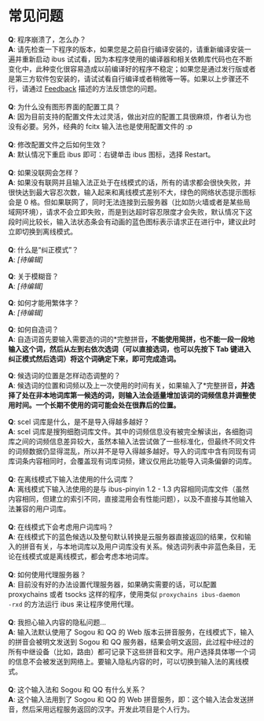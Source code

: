 # 常见问题 #

**Q**: 程序崩溃了，怎么办？<br>
<b>A</b>: 请先检查一下程序的版本，如果您是之前自行编译安装的，请重新编译安装一遍并重新启动 ibus 试试看，因为本程序使用的编译器和相关依赖库代码也在不断变化中，此种变化很容易造成以前编译好的程序不稳定；如果您是通过发行版或者是第三方软件包安装的，请试试看自行编译或者稍微等一等。如果以上步骤还不行，请通过 <a href='Feedback.md'>Feedback</a> 描述的方法反馈您的问题。<br>
<br>
<b>Q</b>: 为什么没有图形界面的配置工具？<br>
<b>A</b>: 因为目前支持的配置文件太过灵活，做出对应的配置工具很麻烦，作者认为也没有必要。另外，经典的 fcitx 输入法也是使用配置文件的 :p<br>
<br>
<b>Q</b>: 修改配置文件之后如何生效？<br>
<b>A</b>: 默认情况下重启 ibus 即可：右键单击 ibus 图标，选择 Restart。<br>
<br>
<b>Q</b>: 如果没联网会怎样？<br>
<b>A</b>: 如果没有联网并且输入法正处于在线模式的话，所有的请求都会很快失败，并很快达到最大容忍次数，输入起来和离线模式差别不大，绿色的网络状态提示图标会是 0 格。但如果联网了，同时无法连接到云服务器（比如防火墙或者是某些局域网环境），请求不会立即失败，而是到达超时容忍限度才会失败，默认情况下这段时间比较长，输入法状态条会有动画的蓝色图标表示请求正在进行中，建议此时立即切换到离线模式。<br>
<br>
<b>Q</b>: 什么是“纠正模式”？<br>
<b>A</b>: <i>[待编辑]</i>

<b>Q</b>: 关于模糊音？<br>
<b>A</b>: <i>[待编辑]</i>

<b>Q</b>: 如何才能用繁体字？<br>
<b>A</b>: <i>[待编辑]</i>

<b>Q</b>: 如何自造词？<br>
<b>A</b>: 自造词首先要输入需要造的词的*完整拼音<b>，不能使用简拼，也不能一段一段地输入这个词，然后从左到右依次选词（可以直接选词，也可以先按下 Tab 键进入纠正模式然后选词）将这个词确定下来，即可完成造词。</b>

<b>Q</b>: 候选词的位置是怎样动态调整的？<br>
<b>A</b>: 候选词的位置和词频以及上一次使用的时间有关，如果输入了*完整拼音<b>，并选择了处在非本地词库第一候选的词，则输入法会适量增加该词的词频信息并调整使用时间。一个长期不使用的词可能会处在很靠后的位置。</b>

<b>Q</b>: scel 词库是什么，是不是导入得越多越好？<br>
<b>A</b>: scel 词库是搜狗细胞词库文件。其中的词频信息没有被完全解读出，各细胞词库之间的词频信息差异较大，虽然本输入法尝试做了一些标准化，但最终不同文件的词频数据仍显得混乱，所以并不是导入得越多越好。导入的词库中含有同现有词库词条内容相同时，会覆盖现有词库词频，建议仅用此功能导入词条偏僻的词库。<br>
<br>
<b>Q</b>: 在离线模式下输入法使用的什么词库？<br>
<b>A</b>: 离线模式下输入法使用的是与 ibus-pinyin 1.2 - 1.3 内容相同词库文件（虽然内容相同，但建立的索引不同，直接混用会有性能问题），以及不直接与其他输入法兼容的用户词库。<br>
<br>
<b>Q</b>: 在线模式下会考虑用户词库吗？<br>
<b>A</b>: 在线模式下的蓝色候选以及整句默认转换是云服务器直接返回的结果，仅和输入的拼音有关，与本地词库以及用户词库没有关系。候选词列表中非蓝色条目，无论在线模式或是离线模式，都会考虑本地词库。<br>
<br>
<b>Q</b>: 如何使用代理服务器？<br>
<b>A</b>: 目前没有好的办法设置代理服务器，如果确实需要的话，可以配置 proxychains 或者 tsocks 这样的程序，使用类似 <code>proxychains ibus-daemon -rxd</code> 的方法运行 ibus 来让程序使用代理。<br>
<br>
<b>Q</b>: 我担心输入内容的隐私问题...<br>
<b>A</b>: 输入法默认使用了 Sogou 和 QQ 的 Web 版本云拼音服务，在线模式下，输入的拼音会被明文发送到 Sogou 和 QQ 服务器，结果会明文返回，此过程中经过的所有中继设备（比如，路由）都可记录下这些拼音和文字。用户选择具体哪一个词的信息不会被发送到网络上。要输入隐私内容的时，可以切换到输入法的离线模式。<br>
<br>
<b>Q</b>: 这个输入法和 Sogou 和 QQ 有什么关系？<br>
<b>A</b>: 这个输入法用到了 Sogou 和 QQ 的 Web 拼音服务，即：这个输入法会发送拼音，然后采用远程服务返回的汉字。开发此项目是个人行为。